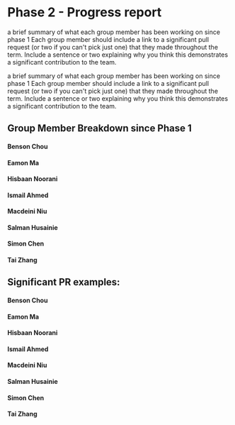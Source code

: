 # Phase 2 - Progress report

a brief summary of what each group member has been working on since phase 1
Each group member should include a link to a significant pull request (or two if you can't pick just one) that they made throughout the term. Include a sentence or two explaining why you think this demonstrates a significant contribution to the team.


a brief summary of what each group member has been working on since phase 1
Each group member should include a link to a significant pull request (or two if you can't pick just one) that they made throughout the term. Include a sentence or two explaining why you think this demonstrates a significant contribution to the team.

## Group Member Breakdown since Phase 1


#### Benson Chou


#### Eamon Ma


#### Hisbaan Noorani



#### Ismail Ahmed


#### Macdeini Niu


#### Salman Husainie


#### Simon Chen


#### Tai Zhang


## Significant PR examples:

#### Benson Chou


#### Eamon Ma


#### Hisbaan Noorani


#### Ismail Ahmed


#### Macdeini Niu


#### Salman Husainie


#### Simon Chen


#### Tai Zhang

